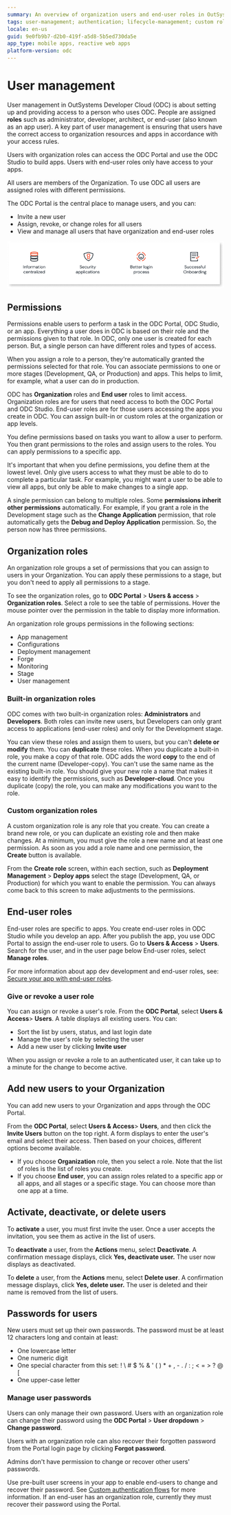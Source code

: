 ```yaml
---
summary: An overview of organization users and end-user roles in OutSystems Developer Cloud (ODC).
tags: user-management; authentication; lifecycle-management; custom roles
locale: en-us
guid: 9e0fb9b7-d2b0-419f-a5d8-5b5ed730da5e
app_type: mobile apps, reactive web apps
platform-version: odc
---
```


# User management

User management in OutSystems Developer Cloud (ODC) is about setting up and providing access to a person who uses ODC. People are assigned **roles** such as administrator, developer, architect, or end-user (also known as an app user).  A key part of user management is ensuring that users have the correct access to organization resources and apps in accordance with your access rules.

Users with organization roles can access the ODC Portal and use the ODC Studio to build apps. Users with end-user roles only have access to your apps.

All users are members of the Organization. To use ODC all users are assigned roles with different permissions.

The ODC Portal is the central place to manage users, and you can:

* Invite a new user
* Assign, revoke, or change roles for all users
* View and manage all users that have organization and end-user roles
  
![User management](images/manage-users-in-portal-diag.png "User management")

## Permissions

Permissions enable users to perform a task in the ODC Portal, ODC Studio, or an app. Everything a user does in ODC is based on their role and the permissions given to that role. In ODC, only one user is created for each person. But, a single person can have different roles and types of access.

 When you assign a role to a person, they're automatically granted the permissions selected for that role. You can associate permissions to one or more stages (Development, QA, or Production) and apps. This helps to limit, for example, what a user can do in production.

ODC has **Organization** roles and **End user** roles to limit access. Organization roles are for users that need access to both the ODC Portal and ODC Studio. End-user roles are for those users accessing the apps you create in ODC. You can assign built-in or custom roles at the organization or app levels.

You define permissions based on tasks you want to allow a user to perform. You then grant permissions to the roles and assign users to the roles. You can apply permissions to a specific app.

It's important that when you define permissions, you define them at the lowest level. Only give users access to what they must be able to do to complete a particular task. For  example, you might want a user to be able to view all apps, but only be able to make changes to a single app.

A single permission can belong to multiple roles. Some **permissions inherit other permissions** automatically. For example, if you grant a role in the Development stage such as the **Change Application** permission, that role automatically gets the **Debug and Deploy Application** permission. So, the person now has three permissions.

## Organization roles

An organization role groups a set of permissions that you can assign to users in your Organization. You can apply these permissions to a stage, but you don't need to apply all permissions to a stage.

To see the organization roles, go to **ODC Portal** > **Users & access** > **Organization roles**. Select a role to see the table of permissions. Hover the mouse pointer over the permission in the table to display more information.

An organization role groups permissions in the following sections:

* App management
* Configurations
* Deployment management
* Forge
* Monitoring
* Stage
* User management

### Built-in organization roles

ODC comes with two built-in organization roles: **Administrators** and **Developers**. Both roles can invite new users, but Developers can only grant access to applications (end-user roles) and only for the Development stage.

You can view these roles and assign them to users, but you can't **delete or modify** them. You can **duplicate** these roles. When you duplicate a built-in role, you make a copy of that role. ODC adds the word **copy** to the end of the current name (Developer-copy). You can't use the same name as the existing built-in role. You should give your new role a name that makes it easy to identify the permissions, such as **Developer-cloud**. Once you duplicate (copy) the role, you can make any modifications you want to the role.

### Custom organization roles

A custom organization role is any role that you create. You can create a brand new role, or you can duplicate an existing role and then make changes. At a minimum, you must give the role a new name and at least one permission. As soon as you add a role name and one permission, the **Create** button is available.

From the **Create role** screen, within each section, such as **Deployment Management** > **Deploy apps** select the stage (Development, QA, or Production) for which you want to enable the permission. You can always come back to this screen to make adjustments to the permissions.

## End-user roles

End-user roles are specific to apps. You create end-user roles in ODC Studio while you develop an app. After you publish the app, you use ODC Portal to assign the end-user role to users. Go to **Users & Access** > **Users**. Search for the user, and in the user page below End-user roles, select **Manage roles**.

For more information about app dev development and end-user roles, see: [Secure your app with end-user roles](../building-apps/secure-app-with-roles.md).

### Give or revoke a user role

You can assign or revoke a user's role. From the **ODC Portal**, select **Users & Access**> **Users**. A table displays all existing users. You can: 

* Sort the list by users, status, and last login date
* Manage the user's role by selecting the user
* Add a new user by clicking **Invite user**

When you assign or revoke a role to an authenticated user, it can take up to a minute for the change to become active.

## Add new users to your Organization

You can add new users to your Organization and apps through the ODC Portal.

From the **ODC Portal**, select **Users & Access**> **Users**, and then click the **Invite Users** button on the top right. A form displays to enter the user's email and select their access. Then based on your choices, different options become available.

* If you choose **Organization** role, then you select a role. Note that the list of roles is the list of roles you create.
* If you choose **End user**, you can assign roles related to a specific app or all apps, and all stages or a specific stage. You can choose more than one app at a time.

## Activate, deactivate, or delete users

To **activate** a user, you must first invite the user. Once a user accepts the invitation, you see them as active in the list of users.

To **deactivate** a user, from the **Actions** menu, select **Deactivate**. A confirmation message displays, click **Yes, deactivate user.** The user now displays as deactivated.

To **delete** a user, from the **Actions** menu, select **Delete user**. A confirmation message displays, click **Yes, delete user.** The user is deleted and their name is removed from the list of users.

## Passwords for users

New users must set up their own passwords. The password must be at least 12 characters long and contain at least:

* One lowercase letter
* One numeric digit
* One special character from this set: ! \ # $ % & ' ( ) * + , - . / : ; < = > ? @ [
* One upper-case letter

### Manage user passwords

Users can only manage their own password. Users with an organization role can change their password using the **ODC Portal** > **User dropdown** > **Change password**.

Users with an organization role can also recover their forgotten password from the Portal login page by clicking **Forgot password**.

<div class="info" markdown="1">

Admins don't have permission to change or recover other users' passwords.

</div>

Use pre-built user screens in your app to enable end-users to change and recover their password. See [Custom authentication flows](../building-apps/ui/custom-auth.md) for more information. If an end-user has an organization role, currently they must recover their password using the Portal.
